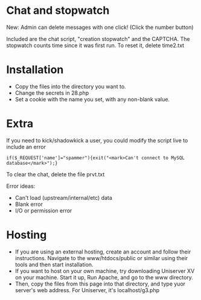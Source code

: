 # Chat and stopwatch
New: Admin can delete messages with one click! (Click the number button)

Included are the chat script, "creation stopwatch" and the CAPTCHA.
The stopwatch counts time since it was first run. To reset it, delete time2.txt

# Installation
* Copy the files into the directory you want to.
* Change the secrets in 28.php
* Set a cookie with the name you set, with any non-blank value.

# Extra
If you need to kick/shadowkick a user, you could modify the script live to include an error
  
    if($_REQUEST['name']="spammer"){exit("<mark>Can't connect to MySQL database</mark>");}
  
To clear the chat, delete the file prvt.txt

Error ideas:
* Can't load (upstream/internal/etc) data
* Blank error
* I/O or permission error

# Hosting
* If you are using an external hosting, create an account and follow their instructions. Navigate to the www/htdocs/public or similar using their tools and then start installation.
* If you want to host on your own machine, try downloading Uniserver XV on your machine. Start it up, Run Apache, and go to the www directory.
* Then, copy the files from this page into that directory, and type yuor server's web address. For Uniserver, it's localhost/g3.php
